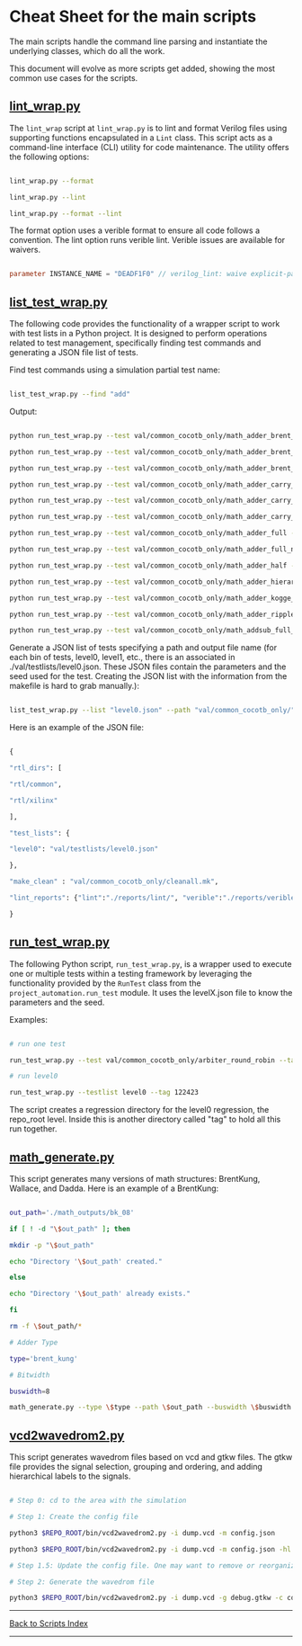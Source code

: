 # Cheat Sheet for the main scripts

The main scripts handle the command line parsing and instantiate the underlying classes, which do all the work.

This document will evolve as more scripts get added, showing the most common use cases for the scripts.

## [lint_wrap.py](lint_wrap.md)

The `lint_wrap` script at `lint_wrap.py` is to lint and format Verilog files using supporting functions encapsulated in a `Lint` class. This script acts as a command-line interface (CLI) utility for code maintenance. The utility offers the following options:

```sh

lint_wrap.py --format

lint_wrap.py --lint

lint_wrap.py --format --lint

```

The format option uses a verible format to ensure all code follows a convention. The lint option runs verible lint. Verible issues are available for waivers.

```verilog

parameter INSTANCE_NAME = "DEADF1F0" // verilog_lint: waive explicit-parameter-storage-type

```

## [list_test_wrap.py](list_test_wrap.md)

The following code provides the functionality of a wrapper script to work with test lists in a Python project. It is designed to perform operations related to test management, specifically finding test commands and generating a JSON file list of tests.

Find test commands using a simulation partial test name:

```sh

list_test_wrap.py --find "add"

```

Output:

```sh

python run_test_wrap.py --test val/common_cocotb_only/math_adder_brent_kung_008 --tag my_tag --seed 1234

python run_test_wrap.py --test val/common_cocotb_only/math_adder_brent_kung_016 --tag my_tag --seed 1234

python run_test_wrap.py --test val/common_cocotb_only/math_adder_brent_kung_032 --tag my_tag --seed 1234

python run_test_wrap.py --test val/common_cocotb_only/math_adder_carry_lookahead --tag my_tag --seed 1234 --params N=4

python run_test_wrap.py --test val/common_cocotb_only/math_adder_carry_save --tag my_tag --seed 1234

python run_test_wrap.py --test val/common_cocotb_only/math_adder_carry_save_nbit --tag my_tag --seed 1234 --params N=4

python run_test_wrap.py --test val/common_cocotb_only/math_adder_full --tag my_tag --seed 1234

python run_test_wrap.py --test val/common_cocotb_only/math_adder_full_nbit --tag my_tag --seed 1234 --params N=4

python run_test_wrap.py --test val/common_cocotb_only/math_adder_half --tag my_tag --seed 1234

python run_test_wrap.py --test val/common_cocotb_only/math_adder_hierarchical --tag my_tag --seed 1234 --params N=16,C=6

python run_test_wrap.py --test val/common_cocotb_only/math_adder_kogge_stone_nbit --tag my_tag --seed 1234 --params N=4

python run_test_wrap.py --test val/common_cocotb_only/math_adder_ripple_carry --tag my_tag --seed 1234 --params N=4

python run_test_wrap.py --test val/common_cocotb_only/math_addsub_full_nbit --tag my_tag --seed 1234 --params N=8

```

Generate a JSON list of tests specifying a path and output file name (for each bin of tests, level0, level1, etc., there is an associated in ./val/testlists/level0.json. These JSON files contain the parameters and the seed used for the test. Creating the JSON list with the information from the makefile is hard to grab manually.):

```sh

list_test_wrap.py --list "level0.json" --path "val/common_cocotb_only/"

```

Here is an example of the JSON file:

```python

{

"rtl_dirs": [

"rtl/common",

"rtl/xilinx"

],

"test_lists": {

"level0": "val/testlists/level0.json"

},

"make_clean" : "val/common_cocotb_only/cleanall.mk",

"lint_reports": {"lint":"./reports/lint/", "verible":"./reports/verible/"}

}

```

## [run_test_wrap.py](run_test_wrap.md)

The following Python script, `run_test_wrap.py`, is a wrapper used to execute one or multiple tests within a testing framework by leveraging the functionality provided by the `RunTest` class from the `project_automation.run_test` module. It uses the levelX.json file to know the parameters and the seed.

Examples:

```sh

# run one test

run_test_wrap.py --test val/common_cocotb_only/arbiter_round_robin --tag 122423 --seed 1234 --params CLIENTS=6

# run level0

run_test_wrap.py --testlist level0 --tag 122423

```

The script creates a regression directory for the level0 regression, the repo_root level. Inside this is another directory called "tag" to hold all this run together.

## [math_generate.py](math_generate.md)

This script generates many versions of math structures: BrentKung, Wallace, and Dadda. Here is an example of a BrentKung:

```sh

out_path='./math_outputs/bk_08'

if [ ! -d "\$out_path" ]; then

mkdir -p "\$out_path"

echo "Directory '\$out_path' created."

else

echo "Directory '\$out_path' already exists."

fi

rm -f \$out_path/*

# Adder Type

type='brent_kung'

# Bitwidth

buswidth=8

math_generate.py --type \$type --path \$out_path --buswidth \$buswidth

```

## [vcd2wavedrom2.py](vcd2wavedrom2.md)

This script generates wavedrom files based on vcd and gtkw files. The gtkw file provides the signal selection, grouping and ordering, and adding hierarchical labels to the signals.

```sh

# Step 0: cd to the area with the simulation

# Step 1: Create the config file

python3 $REPO_ROOT/bin/vcd2wavedrom2.py -i dump.vcd -m config.json     # This will grab all of the signals in the vcd

python3 $REPO_ROOT/bin/vcd2wavedrom2.py -i dump.vcd -m config.json -hl u_weighted_round_robin -f "1290ns" -t "1320ns"   # the -hl specifies a hierarchy to grab from the vcd; one or more may be passed in

# Step 1.5: Update the config file. One may want to remove or reorganize the signals. One may also want to put all of the units into something consistent, like ns.

# Step 2: Generate the wavedrom file

python3 $REPO_ROOT/bin/vcd2wavedrom2.py -i dump.vcd -g debug.gtkw -c config.json -o wavedrom.json    # this is a basic command line, all of the hard stuff is done when making the config file


```

---

[Back to Scripts Index](index.md)

---
